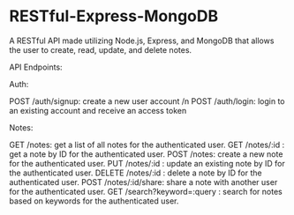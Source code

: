 # RESTful-Express-MongoDB

A RESTful API made utilizing Node.js, Express, and MongoDB that allows the user to create, read, update, and delete notes.

API Endpoints:

Auth:

POST /auth/signup: create a new user account /n
POST /auth/login: login to an existing account and receive an access token

Notes:

GET /notes: get a list of all notes for the authenticated user.
GET /notes/:id : get a note by ID for the authenticated user.
POST /notes: create a new note for the authenticated user.
PUT /notes/:id : update an existing note by ID for the authenticated user.
DELETE /notes/:id : delete a note by ID for the authenticated user.
POST /notes/:id/share: share a note with another user for the authenticated user.
GET /search?keyword=:query : search for notes based on keywords for the authenticated user.
